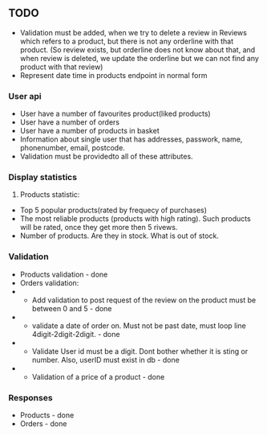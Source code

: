 ## TODO 

- Validation must be added, when we try to delete a review in Reviews which refers to a product, but there is not any orderline with that product. (So review exists, but orderline does not know about that, and when review is deleted, we update the orderline but we can not find any product with that review)
- Represent date time in products endpoint in normal form

### User api 
- User have a number of favourites product(liked products)
- User have a number of orders
- User have a number of products in basket
- Information about single user that has addresses, passwork, name, phonenumber, email, postcode.
- Validation must be providedto all of these attributes.

### Display statistics
1. Products statistic: 
* Top 5 popular products(rated by frequecy of purchases)
* The most reliable products (products with high rating). Such products will be rated, once they get more then 5 rivews.
* Number of products. Are they in stock. What is out of stock. 


### Validation
* Products validation - done
* Orders validation:
* * Add validation to post request of the review on the product must be between 0 and 5 - done 
* * validate a date of order on. Must not be past date, must loop line 4digit-2digit-2digit. - done
* * Validate User id must be a digit. Dont bother whether it is sting or number. Also, userID must exist in db - done 
* * Validation of a price of a product - done


### Responses 
* Products - done 
* Orders - done
